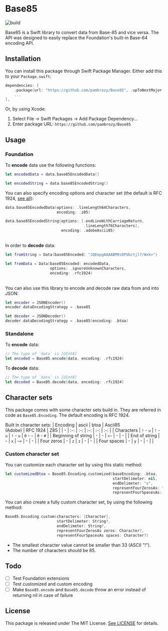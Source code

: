 # Base85

![build](https://github.com/pambrozy/Base85/workflows/build/badge.svg)

Base85 is a Swift library to convert data from Base-85 and vice versa. The API was designed to easily replace the Foundation's built-in Base-64 encoding API.

## Installation
You can install this package through Swift Package Manager. Either add this to your `Package.swift`:
```swift
dependencies: [
    .package(url: "https://github.com/pambrozy/Base85", .upToNextMajor(from: "1.0.0")),
    ...
],
```
Or, by using Xcode:
1. Select File &rarr; Swift Packages &rarr; Add Package Dependency...
2. Enter package URL: `https://github.com/pambrozy/Base85`

## Usage
### Foundation
To **encode** data use the following functions:
```swift
let encodedData = data.base85EncodedData()

let encodedString = data.base85EncodedString()
```
You can also specify encoding options and character set (the default is RFC 1924, [see all](#character-sets)):
```swift
data.base85EncodedData(options: .lineLength64Characters,
                       encoding: .z85)

data.base85EncodedString(options: [.endLineWithCarriageReturn,
                                   .lineLength76Characters],
                         encoding: .adobeAscii85)
```
\
In order to **decode** data:
```swift
let fromString = Data(base85Encoded: "JQEepgAAAABM9s8PUbctjl7/Wxk=")

let fromData = Data(base85Encoded: encodedData,
                    options: .ignoreUnknownCharacters,
                    encoding: .rfc1924)
```

\
You can also use this library to encode and decode raw data from and into JSON:
```swift
let encoder = JSONEncoder()
encoder.dataEncodingStrategy = .base85

let decoder = JSONDecoder()
decoder.dataDecodingStrategy = .base85(encoding: .btoa)
```

### Standalone
To **encode** data:
```swift
// The type of `data` is [UInt8]
let encoded = Base85.encode(data, encoding: .rfc1924)
```

To **decode** data:
```swift
// The type of `data` is [UInt8]
let decoded = Base85.decode(data, encoding: .rfc1924)
```

## Character sets
This package comes with some character sets build in. They are referred in code as `Base85.Encoding`. The default encoding is RFC 1924.

Built in character sets:
| Encoding            | ascii     | btoa      | Ascii85<br>(Adobe) | RFC 1924  | Z85      |
| -                   | :-:       | :-:       | :-:                | :-:       | :-:       |
| Characters          | `!` - `u` | `!` - `u` | `!` - `u`          | `0` - `~` | `0` - `#` |
| Beginning of string | -         | -         | `<~`               | -         | -         |
| End of string       | -         | `x`       | `~>`               | -         | -         |
| Four zeros          | -         | `z`       | `z`                | -         | -         |
| Four spaces         | -         | `y`       | -                  | -         |           |

### Custom character set
You can customize each character set by using this static method:
```swift
let customizedBtoa = Base85.Encoding.customized(baseEncoding: .btoa,
                                                startDelimeter: nil,
                                                endDelimeter: "x",
                                                representFourZerosAs: "z",
                                                representFourSpacesAs: nil)
```

You can also create a fully custom character set, by using the following method:
```swift
Base85.Encoding.custom(characters: [Character],
                       startDelimeter: String?,
                       endDelimeter: String?,
                       representFourZerosAs zeros: Character?,
                       representFourSpacesAs spaces: Character?)
```
- The smallest character value cannot be smaller than 33 (ASCII "!").
- The number of characters should be 85.

## Todo
- [ ] Test Foundation extensions
- [ ] Test customized and custom encoding
- [ ] Make `Base85.encode` and `Base85.decode` throw an error instead of returning nil in case of failure

## License
This package is released under The MIT License. [See LICENSE](LICENSE) for details.
